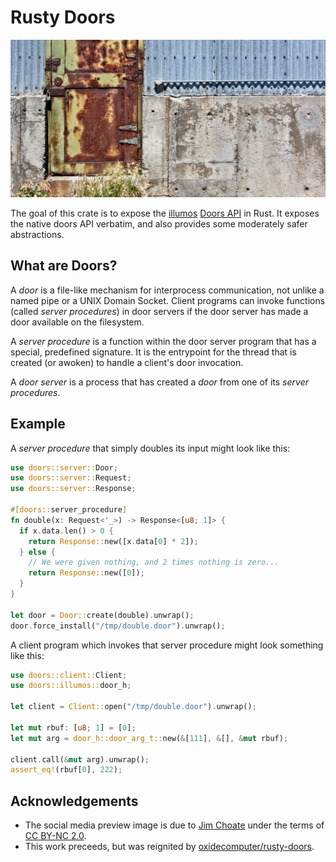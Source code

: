 # Rusty Doors
![](https://github.com/robertdfrench/rusty-doors/raw/HEAD/etc/social_media_preview.jpg)

The goal of this crate is to expose the [illumos][1] [Doors API][2] in
Rust. It exposes the native doors API verbatim, and also provides some
moderately safer abstractions.

## What are Doors?
A *door* is a file-like mechanism for interprocess communication, not
unlike a named pipe or a UNIX Domain Socket. Client programs can invoke
functions (called *server procedures*) in door servers if the door
server has made a door available on the filesystem.

A *server procedure* is a function within the door server program that
has a special, predefined signature. It is the entrypoint for the thread
that is created (or awoken) to handle a client's door invocation.

A *door server* is a process that has created a *door* from one of its
*server procedures*.

## Example

A *server procedure* that simply doubles its input might look like this:

```rust
use doors::server::Door;
use doors::server::Request;
use doors::server::Response;

#[doors::server_procedure]
fn double(x: Request<'_>) -> Response<[u8; 1]> {
  if x.data.len() > 0 {
    return Response::new([x.data[0] * 2]);
  } else {
    // We were given nothing, and 2 times nothing is zero...
    return Response::new([0]);
  }
}

let door = Door::create(double).unwrap();
door.force_install("/tmp/double.door").unwrap();
```

A client program which invokes that server procedure might look
something like this:

```rust
use doors::client::Client;
use doors::illumos::door_h;

let client = Client::open("/tmp/double.door").unwrap();

let mut rbuf: [u8; 1] = [0];
let mut arg = door_h::door_arg_t::new(&[111], &[], &mut rbuf);

client.call(&mut arg).unwrap();
assert_eq!(rbuf[0], 222);
```

## Acknowledgements
* The social media preview image is due to [Jim Choate][4] under the
  terms of [CC BY-NC 2.0][5].
* This work preceeds, but was reignited by
  [oxidecomputer/rusty-doors][3].


<!-- REFERENCES -->
[1]: https://illumos.org/
[2]: https://github.com/robertdfrench/revolving-door
[3]: https://github.com/oxidecomputer/rusty-doors
[4]: https://www.flickr.com/photos/jimchoate/50854146398
[5]: https://creativecommons.org/licenses/by-nc/2.0/
